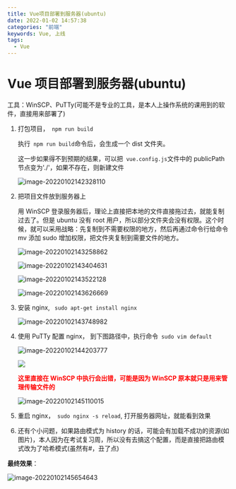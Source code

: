 ```yaml
---
title: Vue项目部署到服务器(ubuntu)
date: 2022-01-02 14:57:38
categories: "前端"
keywords: Vue, 上线
tags:
  - Vue
---
```


# Vue 项目部署到服务器(ubuntu)

工具：WinSCP、PuTTy(可能不是专业的工具，是本人上操作系统的课用到的软件，直接用来部署了)

1. 打包项目，` npm run build`

   执行` npm run build`命令后，会生成一个 dist 文件夹。

   这一步如果得不到预期的结果，可以把` vue.config.js`文件中的 publicPath 节点变为'./'，如果不存在，则新建文件

   ![image-20220102142328110](https://s2.loli.net/2022/01/02/RVmwxvoJdtfMY7T.png)

2. 把项目文件放到服务器上

   用 WinSCP 登录服务器后，理论上直接把本地的文件直接拖过去，就能复制过去了。但是 ubuntu 没有 root 用户，所以部分文件夹会没有权限。这个时候，就可以采用战略：先复制到不需要权限的地方，然后再通过命令行给命令 mv 添加 sudo 增加权限，把文件夹复制到需要文件的地方。

   ![image-20220102143258862](https://s2.loli.net/2022/01/02/i8jMTw3z2NAalI9.png)

   ![image-20220102143404631](https://s2.loli.net/2022/01/02/lH2tL7NMoyzmhuO.png)

   ![image-20220102143522128](https://s2.loli.net/2022/01/02/WcBbZD2XFH6iRVm.png)

   ![image-20220102143626669](https://s2.loli.net/2022/01/02/CJs3WhY2H7KmraS.png)

3. 安装 nginx, ` sudo apt-get install nginx`

   ![image-20220102143748982](https://s2.loli.net/2022/01/02/pozBZEP7flqDM9L.png)

4. 使用 PuTTy 配置 nginx， 到下图路径中，执行命令` sudo vim default`

   ![image-20220102144203777](https://s2.loli.net/2022/01/02/zmxv8BnIXSQ2uNo.png)

   ![](https://s2.loli.net/2022/01/02/nAPbz2SkHlxyRj5.png)

   <b style="color: red">这里直接在 WinSCP 中执行会出错，可能是因为 WinSCP 原本就只是用来管理传输文件的</b>

   ![image-20220102145110015](https://s2.loli.net/2022/01/02/MLpGQEFuraJUvfn.png)

5. 重启 nginx，` sudo nginx -s reload`, 打开服务器网址，就能看到效果

6. 还有个小问题，如果路由模式为 history 的话，可能会有加载不成功的资源(如图片)，本人因为在考试复习周，所以没有去搞这个配置，而是直接把路由模式改为了哈希模式(虽然有#，丑了点)

**最终效果**：

![image-20220102145654643](https://s2.loli.net/2022/01/02/VguLKHvkPifR7oG.png)
